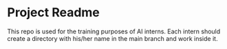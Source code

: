 # Project Readme

This repo is used for the training purposes of AI interns. Each intern should create a directory with his/her name in the main branch and work inside it.

